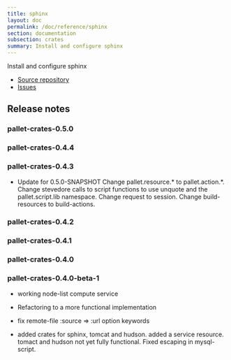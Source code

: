 ```yaml
---
title: sphinx
layout: doc
permalink: /doc/reference/sphinx
section: documentation
subsection: crates
summary: Install and configure sphinx
---
```

Install and configure sphinx

- [Source repository](https://github.com/pallet/sphinx-crate "GitHub Repository for crate")
- [Issues](https://github.com/pallet/sphinx-crate/issues "GitHub Issues for crate")

## Release notes


### pallet-crates-0.5.0


### pallet-crates-0.4.4


### pallet-crates-0.4.3

- Update for 0.5.0-SNAPSHOT
  Change pallet.resource.\* to pallet.action.\*. Change stevedore calls to
  script functions to use unquote and the pallet.script.lib namespace. 
  Change request to session.  Change build-resources to build-actions.


### pallet-crates-0.4.2


### pallet-crates-0.4.1


### pallet-crates-0.4.0


### pallet-crates-0.4.0-beta-1

- working node-list compute service

- Refactoring to a more functional implementation

- fix remote-file :source => :url option keywords

- added crates for sphinx, tomcat and hudson. added a service resource.
  tomact and hudson not yet fully functional.  Fixed escaping in
  mysql-script.

